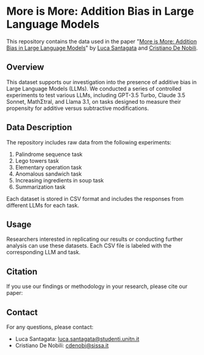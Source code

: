 # More is More: Addition Bias in Large Language Models

This repository contains the data used in the paper "[More is More: Addition Bias in Large Language Models](https://arxiv.org/abs/2409.02569)" by [Luca Santagata](https://www.linkedin.com/in/luca-santagata-b06501147/) and [Cristiano De Nobili](https://www.linkedin.com/in/cristiano-de-nobili/).

## Overview

This dataset supports our investigation into the presence of additive bias in Large Language Models (LLMs). We conducted a series of controlled experiments to test various LLMs, including GPT-3.5 Turbo, Claude 3.5 Sonnet, MathΣtral, and Llama 3.1, on tasks designed to measure their propensity for additive versus subtractive modifications.

## Data Description

The repository includes raw data from the following experiments:

1. Palindrome sequence task
2. Lego towers task
3. Elementary operation task
4. Anomalous sandwich task
5. Increasing ingredients in soup task
6. Summarization task

Each dataset is stored in CSV format and includes the responses from different LLMs for each task.


## Usage

Researchers interested in replicating our results or conducting further analysis can use these datasets. Each CSV file is labeled with the corresponding LLM and task.

## Citation

If you use our findings or methodology in your research, please cite our paper:

## Contact

For any questions, please contact:

- Luca Santagata: luca.santagata@studenti.unitn.it
- Cristiano De Nobili: cdenobi@sissa.it
